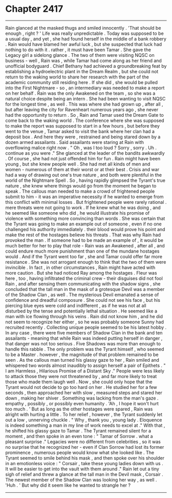 
# Chapter 2417


---

Rain glanced at the masked thugs and smiled innocently .
'That should be enough , right ? '
Life was really unpredictable . Today was supposed to be a usual day , and yet , she had found herself in the middle of a bank robbery . Rain would have blamed her awful luck , but she suspected that luck had nothing to do with it . rather , it must have been Tamar .
She gave the Legacy girl a sidelong glance .
The two of them were visiting NQSC on business - well , Rain was , while Tamar had come along as her friend and unofficial bodyguard .
Chief Bethany had achieved a groundbreaking feat by establishing a hydroelectric plant in the Dream Realm , but she could not return to the waking world to share her research with the part of the academic community still residing here . If she did , she would be pulled into the First Nightmare - so , an intermediary was needed to make a report on her behalf .
Rain was the only Awakened on the team , so she was a natural choice despite being an intern . She had been wanting to visit NQSC for the longest time , as well . This was where she had grown up , after all , but after leaving the city for Ravenheart numerous years ago , she never had the opportunity to return .
So , Rain and Tamar used the Dream Gate to come back to the waking world . The conference where she was supposed to make the report was supposed to start in a few hours , but before they went to the venue , Tamar asked to visit the bank where her clan had a deposit box . And here they were , restrained and being stared down by a dozen armed assailants .
Said assailants were staring at Rain with overflowing malice right now .
" Oh , was I too loud ? Sorry , sorry . Uh . continue as you were ."
She glanced at the leader of the bandits awkwardly .
Of course , she had not just offended him for fun .
Rain might have been young , but she knew people well . She had met all kinds of men and women - numerous of them at their worst or at their best . Crisis and war had a way of drawing out one's true nature , and both were plentiful in the world of the Nightmare Spell .
So , having rapidly glimpsed the Tyrant's true nature , she knew where things would go from the moment he began to speak .
The callous man needed to make a crowd of frightened people submit to him - it was an imperative necessity if he wanted to emerge from this conflict with minimal losses . But frightened people were rarely rational . mere threats were not going to work .
If he knew what he was doing , and he seemed like someone who did , he would illustrate his promise of violence with something more convincing than words . She was certain that the Tyrant was going to make an example out of someone , even if no one challenged his authority immediately . their blood would prove his point and make the rest of the hostages believe his threats .
That was why Rain had provoked the man . If someone had to be made an example of , it would be much better for her to play that role - Rain was an Awakened , after all , and could endure much more punishment than one of the mundane hostages would . And if the Tyrant went too far , she and Tamar could offer far more resistance .
She was not arrogant enough to think that the two of them were invincible . In fact , in other circumstances , Rain might have acted with more caution .
But she had noticed Ray among the hostages . Fleur was here , too , having infiltrated the criminal crew - their disguises did not fool Rain , and after sensing them communicating with the shadow signs , she concluded that the tall man in the mask of a grotesque Devil was a member of the Shadow Clan , as well .
The mysterious Devil emanated a sense of confidence and dreadful composure . She could not see his face , but his piercing blue eyes were cold and indifferent , as if he was not at all disturbed by the tense and potentially lethal situation . He seemed like a man with ice flowing through his veins .
Rain did not know him , and he did not seem to recognize her either , so he was probably someone Sunny had recruited recently . Collecting unique people seemed to be his latest hobby .
In any case , there were five members of Shadow Clan in the bank and ten assailants - meaning that while Rain was indeed putting herself in danger , that danger was not too serious . Five Shadows was more than enough to handle this rabble . The only problem was the Tyrant himself , who seemed to be a Master . however , the magnitude of that problem remained to be seen .
As the callous man turned his glassy gaze to her , Rain smiled and whispered two words almost inaudibly to assign herself a pair of Epithets .
" I am Harmless , Hilarious Promise of a Distant Sky ."
People were less likely to attack those they were not threatened by , and far more likely to treat those who made them laugh well . Now , she could only hope that the Tyrant would not decide to go too hard on her .
He studied her for a few seconds , then approached her with slow , measured steps and stared her down , making her shiver . Something was lacking from the man's gaze . empathy , possibly , or possibly even humanity .
'Ah , I hope it won't hurt too much . '
But as long as the other hostages were spared , Rain was alright with hurting a little .
To her relief , however , the Tyrant suddenly let out a low , unnerving chuckle .
" Why , thank you , young lady . Eloquence is indeed something a man in my line of work needs to excel at ."
With that , he shifted his glassy gaze to Tamar . The Tyrant remained silent for a moment , and then spoke in an even tone :
" Tamar of Sorrow . what a pleasant surprise ."
Legacies were no different from celebrities , so it was no surprise that he recognized her - even if Clan Sorrow had lost its former prominence , numerous people would know what she looked like .
The Tyrant seemed to smile behind his mask , and then spoke over his shoulder in an emotionless voice :
" Corsair , take these young ladies down with us . It will be easier to get into the vault with them around ."
Rain let out a tiny sigh of relief and threw a glance at the tall man in the Devil mask , Corsair . The newest member of the Shadow Clan was looking her way , as well .
'Huh . '
But why did it seem like he wanted to strangle her ?

---

